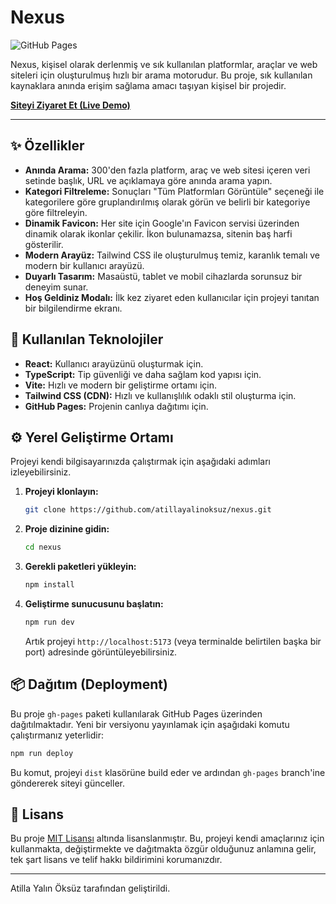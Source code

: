 # Nexus

![GitHub Pages](https://img.shields.io/github/deployments/atillayalinoksuz/nexus/github-pages?label=GitHub%20Pages&logo=github)

Nexus, kişisel olarak derlenmiş ve sık kullanılan platformlar, araçlar ve web siteleri için oluşturulmuş hızlı bir arama motorudur. Bu proje, sık kullanılan kaynaklara anında erişim sağlama amacı taşıyan kişisel bir projedir.

**[Siteyi Ziyaret Et (Live Demo)](https://atillayalinoksuz.github.io/nexus)**

---

## ✨ Özellikler

- **Anında Arama:** 300'den fazla platform, araç ve web sitesi içeren veri setinde başlık, URL ve açıklamaya göre anında arama yapın.
- **Kategori Filtreleme:** Sonuçları "Tüm Platformları Görüntüle" seçeneği ile kategorilere göre gruplandırılmış olarak görün ve belirli bir kategoriye göre filtreleyin.
- **Dinamik Favicon:** Her site için Google'ın Favicon servisi üzerinden dinamik olarak ikonlar çekilir. İkon bulunamazsa, sitenin baş harfi gösterilir.
- **Modern Arayüz:** Tailwind CSS ile oluşturulmuş temiz, karanlık temalı ve modern bir kullanıcı arayüzü.
- **Duyarlı Tasarım:** Masaüstü, tablet ve mobil cihazlarda sorunsuz bir deneyim sunar.
- **Hoş Geldiniz Modalı:** İlk kez ziyaret eden kullanıcılar için projeyi tanıtan bir bilgilendirme ekranı.

## 🚀 Kullanılan Teknolojiler

- **React:** Kullanıcı arayüzünü oluşturmak için.
- **TypeScript:** Tip güvenliği ve daha sağlam kod yapısı için.
- **Vite:** Hızlı ve modern bir geliştirme ortamı için.
- **Tailwind CSS (CDN):** Hızlı ve kullanışlılık odaklı stil oluşturma için.
- **GitHub Pages:** Projenin canlıya dağıtımı için.

## ⚙️ Yerel Geliştirme Ortamı

Projeyi kendi bilgisayarınızda çalıştırmak için aşağıdaki adımları izleyebilirsiniz.

1.  **Projeyi klonlayın:**
    ```bash
    git clone https://github.com/atillayalinoksuz/nexus.git
    ```

2.  **Proje dizinine gidin:**
    ```bash
    cd nexus
    ```

3.  **Gerekli paketleri yükleyin:**
    ```bash
    npm install
    ```

4.  **Geliştirme sunucusunu başlatın:**
    ```bash
    npm run dev
    ```
    Artık projeyi `http://localhost:5173` (veya terminalde belirtilen başka bir port) adresinde görüntüleyebilirsiniz.

## 📦 Dağıtım (Deployment)

Bu proje `gh-pages` paketi kullanılarak GitHub Pages üzerinden dağıtılmaktadır. Yeni bir versiyonu yayınlamak için aşağıdaki komutu çalıştırmanız yeterlidir:

```bash
npm run deploy
```
Bu komut, projeyi `dist` klasörüne build eder ve ardından `gh-pages` branch'ine göndererek siteyi günceller.

## 📜 Lisans

Bu proje [MIT Lisansı](LICENSE) altında lisanslanmıştır. Bu, projeyi kendi amaçlarınız için kullanmakta, değiştirmekte ve dağıtmakta özgür olduğunuz anlamına gelir, tek şart lisans ve telif hakkı bildirimini korumanızdır.

---

Atilla Yalın Öksüz tarafından geliştirildi.
